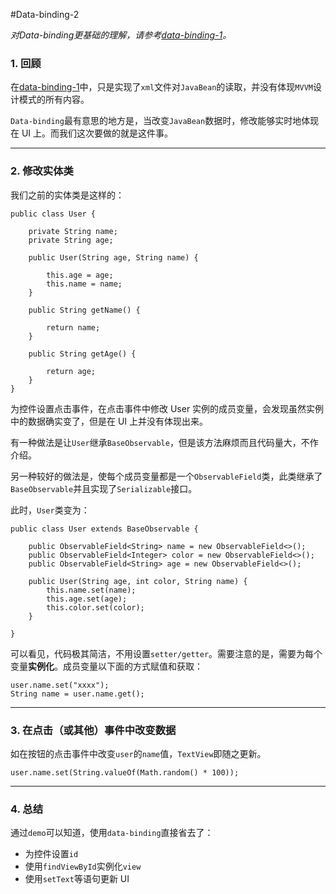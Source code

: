 #Data-binding-2

*对Data-binding更基础的理解，请参考[data-binding-1](data-binding-1.md)。*

### 1. 回顾
在[data-binding-1](data-binding.md)中，只是实现了`xml`文件对`JavaBean`的读取，并没有体现`MVVM`设计模式的所有内容。

`Data-binding`最有意思的地方是，当改变`JavaBean`数据时，修改能够实时地体现在 UI 上。而我们这次要做的就是这件事。

---

### 2. 修改实体类
我们之前的实体类是这样的：

```
public class User {

    private String name;
    private String age;

    public User(String age, String name) {

        this.age = age;
        this.name = name;
    }

    public String getName() {

        return name;
    }

    public String getAge() {

        return age;
    }
}
```
为控件设置点击事件，在点击事件中修改 User 实例的成员变量，会发现虽然实例中的数据确实变了，但是在 UI 上并没有体现出来。

有一种做法是让`User`继承`BaseObservable`，但是该方法麻烦而且代码量大，不作介绍。

另一种较好的做法是，使每个成员变量都是一个`ObservableField`类，此类继承了`BaseObservable`并且实现了`Serializable`接口。

此时，`User`类变为：

```
public class User extends BaseObservable {

    public ObservableField<String> name = new ObservableField<>();
    public ObservableField<Integer> color = new ObservableField<>();
    public ObservableField<String> age = new ObservableField<>();

    public User(String age, int color, String name) {
        this.name.set(name);
        this.age.set(age);
        this.color.set(color);
    }

}
```
可以看见，代码极其简洁，不用设置`setter/getter`。需要注意的是，需要为每个变量**实例化**。成员变量以下面的方式赋值和获取：

```
user.name.set("xxxx");
String name = user.name.get();
```

---

### 3. 在点击（或其他）事件中改变数据
如在按钮的点击事件中改变`user`的`name`值，`TextView`即随之更新。

```
user.name.set(String.valueOf(Math.random() * 100));
```

---

### 4. 总结
通过`demo`可以知道，使用`data-binding`直接省去了：  
 - 为控件设置`id`  
 - 使用`findViewById`实例化`view`  
 - 使用`setText`等语句更新 UI
